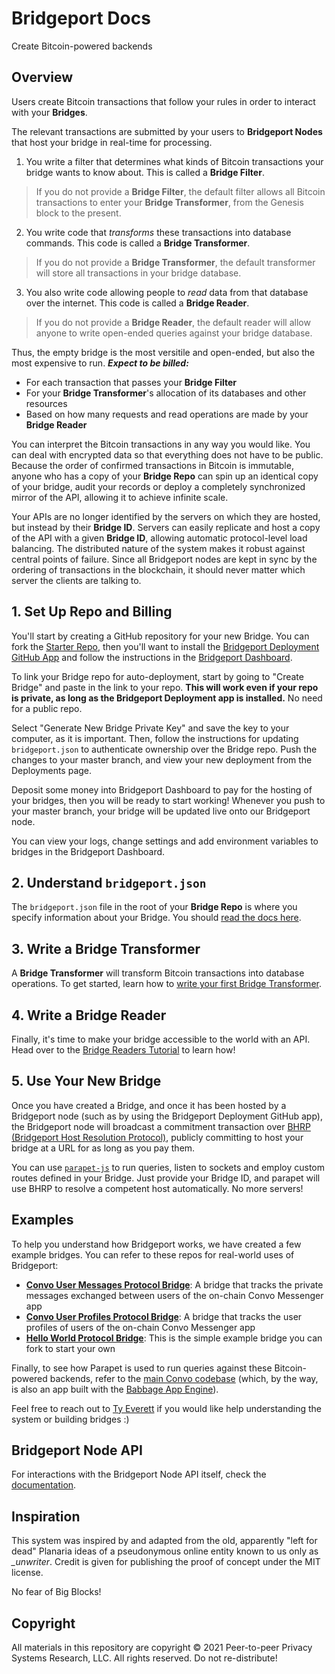 # Bridgeport Docs

Create Bitcoin-powered backends

## Overview

Users create Bitcoin transactions that follow your rules in order to interact with your **Bridges**.

The relevant transactions are submitted by your users to **Bridgeport Nodes** that host your bridge in real-time for processing.

1. You write a filter that determines what kinds of Bitcoin transactions your bridge wants to know about. This is called a **Bridge Filter**.

> If you do not provide a **Bridge Filter**, the default filter allows all Bitcoin transactions to enter your **Bridge Transformer**, from the Genesis block to the present.

2. You write code that *transforms* these transactions into database commands. This code is called a **Bridge Transformer**.

> If you do not provide a **Bridge Transformer**, the default transformer will store all transactions in your bridge database.

3. You also write code allowing people to *read* data from that database over the internet. This code is called a **Bridge Reader**.

> If you do not provide a **Bridge Reader**, the default reader will allow anyone to write open-ended queries against your bridge database.

Thus, the empty bridge is the most versitile and open-ended, but also the most expensive to run. ***Expect to be billed:***

- For each transaction that passes your **Bridge Filter**
- For your **Bridge Transformer**'s allocation of its databases and other resources
- Based on how many requests and read operations are made by your **Bridge Reader**

You can interpret the Bitcoin transactions in any way you would like. You can deal with encrypted data so that everything does not have to be public. Because the order of confirmed transactions in Bitcoin is immutable, anyone who has a copy of your **Bridge Repo** can spin up an identical copy of your bridge, audit your records or deploy a completely synchronized mirror of the API, allowing it to achieve infinite scale.

Your APIs are no longer identified by the servers on which they are hosted, but instead by their **Bridge ID**. Servers can easily replicate and host a copy of the API with a given **Bridge ID**, allowing automatic protocol-level load balancing. The distributed nature of the system makes it robust against central points of failure. Since all Bridgeport nodes are kept in sync by the ordering of transactions in the blockchain, it should never matter which server the clients are talking to.

## 1. Set Up Repo and Billing

You'll start by creating a GitHub repository for your new Bridge. You can fork the [Starter Repo](https://github.com/p2ppsr/hello-world-protocol), then you'll want to install the [Bridgeport Deployment GitHub App](https://github.com/apps/bridgeport-deployment/installations/new) and follow the instructions in the [Bridgeport Dashboard](https://bridgeport-dashboard.babbage.systems).

To link your Bridge repo for auto-deployment, start by going to "Create Bridge" and paste in the link to your repo. **This will work even if your repo is private, as long as the Bridgeport Deployment app is installed.** No need for a public repo.

Select "Generate New Bridge Private Key" and save the key to your computer, as it is important. Then, follow the instructions for updating `bridgeport.json` to authenticate ownership over the Bridge repo. Push the changes to your master branch, and view your new deployment from the Deployments page. 

Deposit some money into Bridgeport Dashboard to pay for the hosting of your bridges, then you will be ready to start working! Whenever you push to your master branch, your bridge will be updated live onto our Bridgeport node.

You can view your logs, change settings and add environment variables to bridges in the Bridgeport Dashboard.

## 2. Understand  `bridgeport.json`

The `bridgeport.json` file in the root of your **Bridge Repo** is where you specify information about your Bridge. You should [read the docs here](BRIDGEPORT_JSON_SPEC.md).

## 3. Write a Bridge Transformer

A **Bridge Transformer** will transform Bitcoin transactions into database operations. To get started, learn how to [write your first Bridge Transformer](TRANSFORMERS.md).

## 4. Write a Bridge Reader

Finally, it's time to make your bridge accessible to the world with an API. Head over to the [Bridge Readers Tutorial](READERS.md) to learn how!

## 5. Use Your New Bridge

Once you have created a Bridge, and once it has been hosted by a Bridgeport node (such as by using the Bridgeport Deployment GitHub app), the Bridgeport node will broadcast a commitment transaction over [BHRP (Bridgeport Host Resolution Protocol)](https://bridgeport.babbage.systems/1TW5ogeDZyvq5q7tEjpNcBmJWsmQk7AeQ), publicly committing to host your bridge at a URL for as long as you pay them.

You can use [`parapet-js`](https://github.com/p2ppsr/parapet) to run queries, listen to sockets and employ custom routes defined in your Bridge. Just provide your Bridge ID, and parapet will use BHRP to resolve a competent host automatically. No more servers!

## Examples

To help you understand how Bridgeport works, we have created a few example bridges. You can refer to these repos for real-world uses of Bridgeport:

- **[Convo User Messages Protocol Bridge](https://github.com/p2ppsr/convo-cump-bridge)**: A bridge that tracks the private messages exchanged between users of the on-chain Convo Messenger app
- **[Convo User Profiles Protocol Bridge](https://github.com/p2ppsr/convo-cump-bridge)**: A bridge that tracks the user profiles of users of the on-chain Convo Messenger app
- **[Hello World Protocol Bridge](https://github.com/p2ppsr/hello-world-protocol)**: This is the simple example bridge you can fork to start your own

Finally, to see how Parapet is used to run queries against these Bitcoin-powered backends, refer to the [main Convo codebase](https://github.com/p2ppsr/convo) (which, by the way, is also an app built with the [Babbage App Engine](https://projectbabbage.com)).

Feel free to reach out to [Ty Everett](mailto:ty@projectbabbage.com) if you would like help understanding the system or building bridges :)

## Bridgeport Node API

For interactions with the Bridgeport Node API itself, check the [documentation](BRIDGEPORT_NODE_API.md).

## Inspiration

This system was inspired by and adapted from the old, apparently "left for dead" Planaria ideas of a pseudonymous online entity known to us only as *_unwriter*. Credit is given for publishing the proof of concept under the MIT license.

No fear of Big Blocks!

## Copyright

All materials in this repository are copyright © 2021 Peer-to-peer Privacy Systems Research, LLC. All rights reserved. Do not re-distribute!

